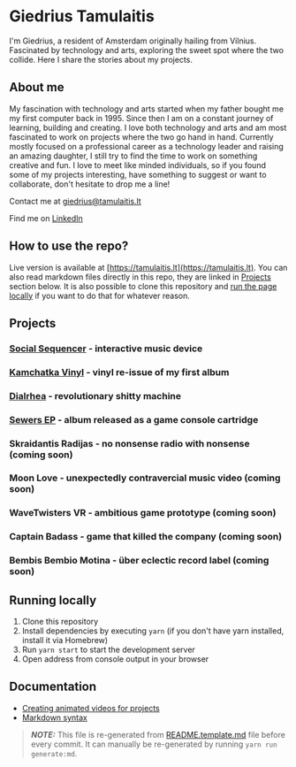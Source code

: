 # Giedrius Tamulaitis

I'm Giedrius, a resident of Amsterdam originally hailing from Vilnius. Fascinated by technology and arts, exploring the sweet spot where the two collide. Here I share the stories about my projects.


## About me

My fascination with technology and arts started when my father bought me my first computer back in 1995. Since then I am on a constant journey of learning, building and creating. I love both technology and arts and am most fascinated to work on projects where the two go hand in hand. Currently mostly focused on a professional career as a technology leader and raising an amazing daughter, I still try to find the time to work on something creative and fun. I love to meet like minded individuals, so if you found some of my projects interesting, have something to suggest or want to collaborate, don't hesitate to drop me a line!

Contact me at [giedrius@tamulaitis.lt](mailto:giedrius@tamulaitis.lt)

Find me on [LinkedIn](https://www.linkedin.com/in/giedriustamulaitis)


## How to use the repo?

Live version is available at [https://tamulaitis.lt](https://tamulaitis.lt). You can also read markdown files directly in this repo, they are linked in [Projects](#projects) section below. It is also possible to clone this repository and [run the page locally](#running-locally) if you want to do that for whatever reason.


## Projects

### **[Social Sequencer](/src/projects/social-sequencer/README.md)** - interactive music device
### **[Kamchatka Vinyl](/src/projects/kamchatka-vinyl/README.md)** - vinyl re-issue of my first album
### **[Dialrhea](/src/projects/dialrhea/README.md)** - revolutionary shitty machine
### **[Sewers EP](/src/projects/sewers/README.md)** - album released as a game console cartridge
### **Skraidantis Radijas** - no nonsense radio with nonsense (coming soon)
### **Moon Love** - unexpectedly contravercial music video (coming soon)
### **WaveTwisters VR** - ambitious game prototype (coming soon)
### **Captain Badass** - game that killed the company (coming soon)
### **Bembis Bembio Motina** - über eclectic record label (coming soon)


## Running locally

1. Clone this repository
2. Install dependencies by executing `yarn` (if you don't have yarn installed, install it via Homebrew)
3. Run `yarn start` to start the development server
4. Open address from console output in your browser


## Documentation
- [Creating animated videos for projects](docs/creating-videos.md)
- [Markdown syntax](src/components/ArticleMarkdown/README.md)


> ***NOTE:*** This file is re-generated from [README.template.md](README.template.md) file before every commit. It can manually be re-generated by running `yarn run generate:md`.
